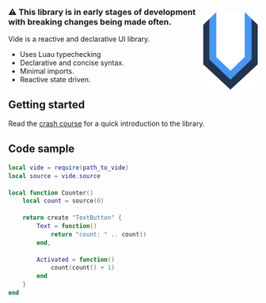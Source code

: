 <br>

<div align="center">
    <img style="float: right;margin-top:50px" src="docs/public/logo.svg" width="110" />
</div>

<br>

### ⚠️ This library is in early stages of development with breaking changes being made often.

Vide is a reactive and declarative UI library.

- Uses Luau typechecking
- Declarative and concise syntax.
- Minimal imports.
- Reactive state driven.

## Getting started

Read the
[crash course](https://centau.github.io/vide/tut/crash-course/1-introduction)
for a quick introduction to the library.

## Code sample

```lua
local vide = require(path_to_vide)
local source = vide.source

local function Counter()
    local count = source(0)

    return create "TextButton" {
        Text = function()
            return "count: " .. count()
        end,

        Activated = function()
            count(count() + 1)
        end
    }
end
```
